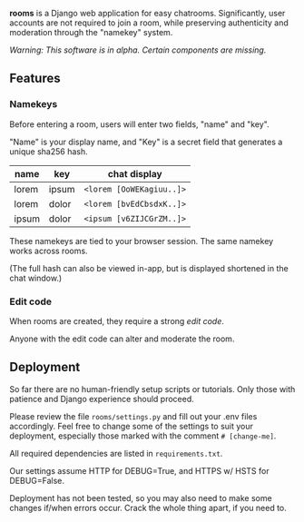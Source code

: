 **rooms** is a Django web application for easy chatrooms. Significantly, user accounts are not required to join a room, while preserving  authenticity and moderation through the "namekey" system.

*Warning: This software is in alpha. Certain components are missing.*

## Features
### Namekeys
Before entering a room, users will enter two fields, "name" and "key".

"Name" is your display name, and "Key" is a secret field that generates a unique sha256 hash.

| name   | key    | chat display           |
| ------ | ------ | ---------------------- |
| lorem  | ipsum  | `<lorem [OoWEKagiuu..]>` |
| lorem  | dolor  | `<lorem [bvEdCbsdxK..]>` |
| ipsum  | dolor  | `<ipsum [v6ZIJCGrZM..]>` |

These namekeys are tied to your browser session. The same namekey works across rooms.

(The full hash can also be viewed in-app, but is displayed shortened in the chat window.)
### Edit code
When rooms are created, they require a strong *edit code*.

Anyone with the edit code can alter and moderate the room.

## Deployment
So far there are no human-friendly setup scripts or tutorials. Only those with patience and Django experience should proceed.

Please review the file `rooms/settings.py` and fill out your .env files accordingly. Feel free to change some of the settings to suit your deployment, especially those marked with the comment `# [change-me]`.

All required dependencies are listed in `requirements.txt`.

Our settings assume HTTP for DEBUG=True, and HTTPS w/ HSTS for DEBUG=False.

Deployment has not been tested, so you may also need to make some changes if/when errors occur. Crack the whole thing apart, if you need to.

